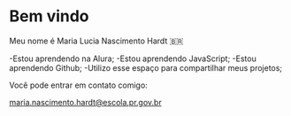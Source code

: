 # Bem vindo

Meu nome é Maria Lucia Nascimento Hardt 🇧🇷

-Estou aprendendo na Alura;
-Estou aprendendo JavaScript;
-Estou aprendendo Github;
-Utilizo esse espaço para compartilhar meus projetos;

Você pode entrar em contato comigo:

maria.nascimento.hardt@escola.pr.gov.br
